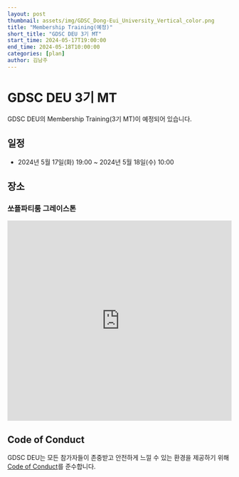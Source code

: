 ```yaml
---
layout: post
thumbnail: assets/img/GDSC_Dong-Eui_University_Vertical_color.png
title: "Membership Training(예정)"
short_title: "GDSC DEU 3기 MT"
start_time: 2024-05-17T19:00:00
end_time: 2024-05-18T10:00:00
categories: [plan]
author: 김남주
---
```


# GDSC DEU 3기 MT

GDSC DEU의 Membership Training(3기 MT)이 예정되어 있습니다.

## 일정

- 2024년 5월 17일(화) 19:00 ~ 2024년 5월 18일(수) 10:00

## 장소

### 쏘플파티룸 그레이스톤

<iframe src="https://www.google.com/maps/embed?pb=!1m18!1m12!1m3!1d3262.016150131698!2d129.05714457720498!3d35.15621797276113!2m3!1f0!2f0!3f0!3m2!1i1024!2i768!4f13.1!3m3!1m2!1s0x3568eb6f9158a34b%3A0x14c360d07b0ffb4e!2z67aA7IKw6rSR7Jet7IucIOu2gOyCsOynhOq1rCDshJzsoITroZwxMOuyiOq4uCAzOA!5e0!3m2!1sko!2skr!4v1715819910022!5m2!1sko!2skr" width="100%" height="450" style="border:0;" allowfullscreen="" loading="lazy" referrerpolicy="no-referrer-when-downgrade"></iframe>

## Code of Conduct

GDSC DEU는 모든 참가자들이 존중받고 안전하게 느낄 수 있는 환경을 제공하기 위해 [Code of Conduct](https://www.google.com/events/policy/anti-harassmentpolicy.html?hl=ko)를 준수합니다.
